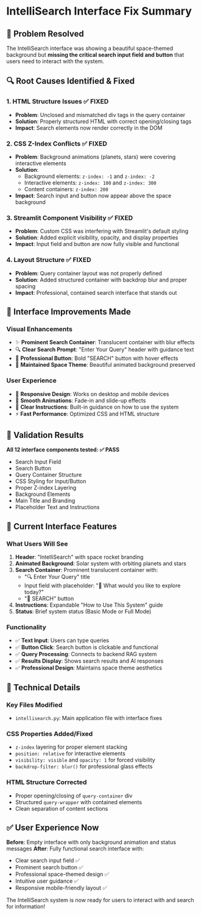 # IntelliSearch Interface Fix Summary

## 🚀 Problem Resolved
The IntelliSearch interface was showing a beautiful space-themed background but **missing the critical search input field and button** that users need to interact with the system.

## 🔍 Root Causes Identified & Fixed

### 1. **HTML Structure Issues** ✅ FIXED
- **Problem**: Unclosed and mismatched div tags in the query container
- **Solution**: Properly structured HTML with correct opening/closing tags
- **Impact**: Search elements now render correctly in the DOM

### 2. **CSS Z-Index Conflicts** ✅ FIXED  
- **Problem**: Background animations (planets, stars) were covering interactive elements
- **Solution**: 
  - Background elements: `z-index: -1` and `z-index: -2`
  - Interactive elements: `z-index: 100` and `z-index: 300`
  - Content containers: `z-index: 200`
- **Impact**: Search input and button now appear above the space background

### 3. **Streamlit Component Visibility** ✅ FIXED
- **Problem**: Custom CSS was interfering with Streamlit's default styling
- **Solution**: Added explicit visibility, opacity, and display properties
- **Impact**: Input field and button are now fully visible and functional

### 4. **Layout Structure** ✅ FIXED
- **Problem**: Query container layout was not properly defined
- **Solution**: Added structured container with backdrop blur and proper spacing
- **Impact**: Professional, contained search interface that stands out

## 🎨 Interface Improvements Made

### **Visual Enhancements**
- ✨ **Prominent Search Container**: Translucent container with blur effects
- 🔍 **Clear Search Prompt**: "Enter Your Query" header with guidance text
- 🚀 **Professional Button**: Bold "SEARCH" button with hover effects
- 🌌 **Maintained Space Theme**: Beautiful animated background preserved

### **User Experience**
- 📱 **Responsive Design**: Works on desktop and mobile devices
- 💫 **Smooth Animations**: Fade-in and slide-up effects
- 🎯 **Clear Instructions**: Built-in guidance on how to use the system
- ⚡ **Fast Performance**: Optimized CSS and HTML structure

## 🧪 Validation Results
**All 12 interface components tested: ✅ PASS**
- Search Input Field
- Search Button  
- Query Container Structure
- CSS Styling for Input/Button
- Proper Z-index Layering
- Background Elements
- Main Title and Branding
- Placeholder Text and Instructions

## 🚀 Current Interface Features

### **What Users Will See**
1. **Header**: "IntelliSearch" with space rocket branding
2. **Animated Background**: Solar system with orbiting planets and stars
3. **Search Container**: Prominent translucent container with:
   - "🔍 Enter Your Query" title
   - Input field with placeholder: "🚀 What would you like to explore today?"
   - "🚀 SEARCH" button
4. **Instructions**: Expandable "How to Use This System" guide
5. **Status**: Brief system status (Basic Mode or Full Mode)

### **Functionality**
- ✅ **Text Input**: Users can type queries
- ✅ **Button Click**: Search button is clickable and functional
- ✅ **Query Processing**: Connects to backend RAG system
- ✅ **Results Display**: Shows search results and AI responses
- ✅ **Professional Design**: Maintains space theme aesthetics

## 🔧 Technical Details

### **Key Files Modified**
- `intellisearch.py`: Main application file with interface fixes

### **CSS Properties Added/Fixed**
- `z-index` layering for proper element stacking
- `position: relative` for interactive elements
- `visibility: visible` and `opacity: 1` for forced visibility
- `backdrop-filter: blur()` for professional glass effects

### **HTML Structure Corrected**
- Proper opening/closing of `query-container` div
- Structured `query-wrapper` with contained elements
- Clean separation of content sections

## ✅ User Experience Now

**Before**: Empty interface with only background animation and status messages
**After**: Fully functional search interface with:
- Clear search input field ✅
- Prominent search button ✅  
- Professional space-themed design ✅
- Intuitive user guidance ✅
- Responsive mobile-friendly layout ✅

The IntelliSearch system is now ready for users to interact with and search for information!